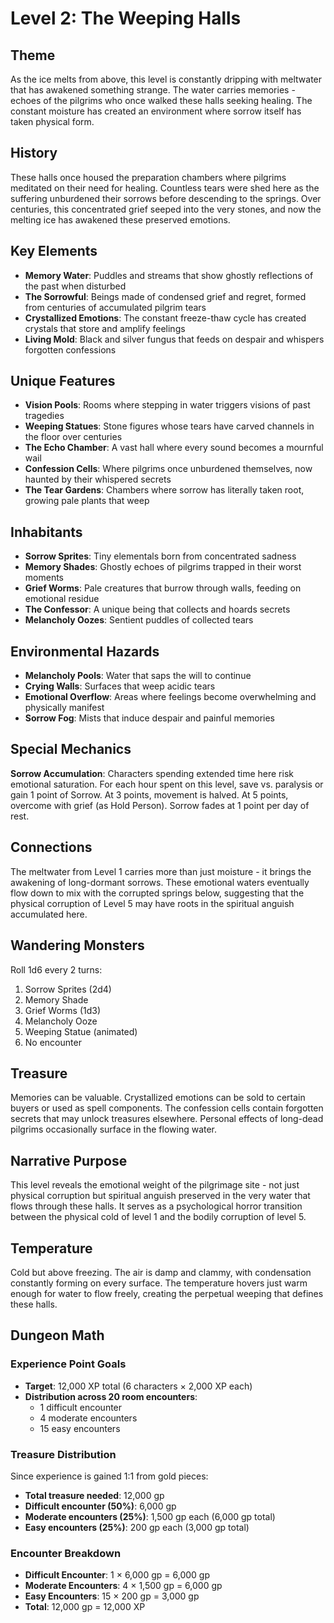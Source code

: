 # Level 2: The Weeping Halls

## Theme

As the ice melts from above, this level is constantly dripping with meltwater that has awakened something strange. The water carries memories - echoes of the pilgrims who once walked these halls seeking healing. The constant moisture has created an environment where sorrow itself has taken physical form.

## History

These halls once housed the preparation chambers where pilgrims meditated on their need for healing. Countless tears were shed here as the suffering unburdened their sorrows before descending to the springs. Over centuries, this concentrated grief seeped into the very stones, and now the melting ice has awakened these preserved emotions.

## Key Elements

- **Memory Water**: Puddles and streams that show ghostly reflections of the past when disturbed
- **The Sorrowful**: Beings made of condensed grief and regret, formed from centuries of accumulated pilgrim tears
- **Crystallized Emotions**: The constant freeze-thaw cycle has created crystals that store and amplify feelings
- **Living Mold**: Black and silver fungus that feeds on despair and whispers forgotten confessions

## Unique Features

- **Vision Pools**: Rooms where stepping in water triggers visions of past tragedies
- **Weeping Statues**: Stone figures whose tears have carved channels in the floor over centuries
- **The Echo Chamber**: A vast hall where every sound becomes a mournful wail
- **Confession Cells**: Where pilgrims once unburdened themselves, now haunted by their whispered secrets
- **The Tear Gardens**: Chambers where sorrow has literally taken root, growing pale plants that weep

## Inhabitants

- **Sorrow Sprites**: Tiny elementals born from concentrated sadness
- **Memory Shades**: Ghostly echoes of pilgrims trapped in their worst moments
- **Grief Worms**: Pale creatures that burrow through walls, feeding on emotional residue
- **The Confessor**: A unique being that collects and hoards secrets
- **Melancholy Oozes**: Sentient puddles of collected tears

## Environmental Hazards

- **Melancholy Pools**: Water that saps the will to continue
- **Crying Walls**: Surfaces that weep acidic tears
- **Emotional Overflow**: Areas where feelings become overwhelming and physically manifest
- **Sorrow Fog**: Mists that induce despair and painful memories

## Special Mechanics

**Sorrow Accumulation**: Characters spending extended time here risk emotional saturation. For each hour spent on this level, save vs. paralysis or gain 1 point of Sorrow. At 3 points, movement is halved. At 5 points, overcome with grief (as Hold Person). Sorrow fades at 1 point per day of rest.

## Connections

The meltwater from Level 1 carries more than just moisture - it brings the awakening of long-dormant sorrows. These emotional waters eventually flow down to mix with the corrupted springs below, suggesting that the physical corruption of Level 5 may have roots in the spiritual anguish accumulated here.

## Wandering Monsters

Roll 1d6 every 2 turns:
1. Sorrow Sprites (2d4)
2. Memory Shade
3. Grief Worms (1d3)
4. Melancholy Ooze
5. Weeping Statue (animated)
6. No encounter

## Treasure

Memories can be valuable. Crystallized emotions can be sold to certain buyers or used as spell components. The confession cells contain forgotten secrets that may unlock treasures elsewhere. Personal effects of long-dead pilgrims occasionally surface in the flowing water.

## Narrative Purpose

This level reveals the emotional weight of the pilgrimage site - not just physical corruption but spiritual anguish preserved in the very water that flows through these halls. It serves as a psychological horror transition between the physical cold of level 1 and the bodily corruption of level 5.

## Temperature

Cold but above freezing. The air is damp and clammy, with condensation constantly forming on every surface. The temperature hovers just warm enough for water to flow freely, creating the perpetual weeping that defines these halls.

## Dungeon Math

### Experience Point Goals
- **Target**: 12,000 XP total (6 characters × 2,000 XP each)
- **Distribution across 20 room encounters**:
  - 1 difficult encounter
  - 4 moderate encounters
  - 15 easy encounters

### Treasure Distribution
Since experience is gained 1:1 from gold pieces:
- **Total treasure needed**: 12,000 gp
- **Difficult encounter (50%)**: 6,000 gp
- **Moderate encounters (25%)**: 1,500 gp each (6,000 gp total)
- **Easy encounters (25%)**: 200 gp each (3,000 gp total)

### Encounter Breakdown
- **Difficult Encounter**: 1 × 6,000 gp = 6,000 gp
- **Moderate Encounters**: 4 × 1,500 gp = 6,000 gp
- **Easy Encounters**: 15 × 200 gp = 3,000 gp
- **Total**: 12,000 gp = 12,000 XP